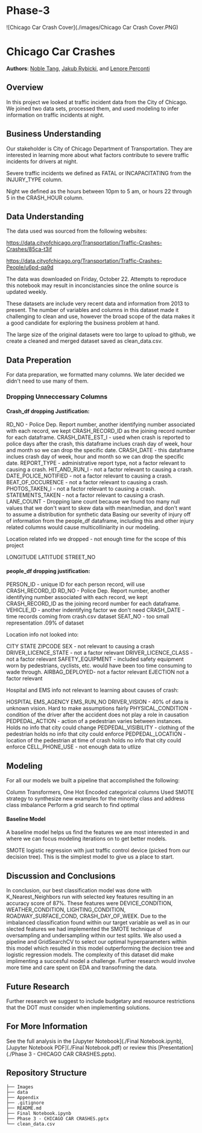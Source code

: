 # Phase-3

![Chicago Car Crash Cover](./images/Chicago Car Crash Cover.PNG)


# Chicago Car Crashes

**Authors**: [Noble Tang](mailto:NobleTang@gmail.com), 
            [Jakub Rybicki](mailto:jakubry92b@gmail.com), and 
            [Lenore Perconti](mailto:Lenorephotography@gmail.com)
 
## Overview

In this project we looked at traffic incident data from the City of Chicago. We joined two data sets, processed them, and used modeling to infer information on traffic incidents at night.

## Business Understanding

Our stakeholder is City of Chicago Department of Transportation. They are interested in learning more about what factors contribute to severe traffic incidents for drivers at night.

Severe traffic incidents we defined as FATAL or INCAPACITATING from the INJURY_TYPE column.

Night we defined as the hours between 10pm to 5 am, or hours 22 through 5 in the CRASH_HOUR column.

## Data Understanding

The data used was sourced from the following websites:

https://data.cityofchicago.org/Transportation/Traffic-Crashes-Crashes/85ca-t3if

https://data.cityofchicago.org/Transportation/Traffic-Crashes-People/u6pd-qa9d

The data was downloaded on Friday, October 22. Attempts to reproduce this notebook may result in inconcistancies since the online source is updated weekly.

These datasets are include very recent data and information from 2013 to present. The number of variables and columns in this dataset made it challenging to clean and use, however the broad scope of the data makes it a good candidate for exploring the business problem at hand.

The large size of the original datasets were too large to upload to github, we create a cleaned and merged dataset saved as clean_data.csv.

## Data Preperation

For data preparation, we formatted many columns. We later decided we didn't need to use many of them.

### Dropping Unneccessary Columns

#### Crash_df dropping Justification:

RD_NO - Police Dep. Report number, another identifying number associated with each record, we kept CRASH_RECORD_ID as the joining record number for each dataframe.
CRASH_DATE_EST_I - used when crash is reported to police days after the crash, this dataframe inclues crash day of week, hour and month so we can drop the specific date.
CRASH_DATE - this dataframe inclues crash day of week, hour and month so we can drop the specific date.
REPORT_TYPE - administrative report type, not a factor relevant to causing a crash.
HIT_AND_RUN_I - not a factor relevant to causing a crash.
DATE_POLICE_NOTIFIED - not a factor relevant to causing a crash.
BEAT_OF_OCCURENCE - not a factor relevant to causing a crash.
PHOTOS_TAKEN_I - not a factor relevant to causing a crash.
STATEMENTS_TAKEN - not a factor relevant to causing a crash.
LANE_COUNT - Dropping lane count because we found too many null values that we don't want to skew data with mean/median, and don't want to assume a distribution for synthetic data
Basing our severity of injury off of information from the people_df dataframe, including this and other injury related columns would cause multicolliniarity in our modeling.

Location related info we dropped - not enough time for the scope of this project

LONGITUDE
LATITUDE
STREET_NO

#### people_df dropping justification:

PERSON_ID - unique ID for each person record, will use CRASH_RECORD_ID
RD_NO - Police Dep. Report number, another identifying number associated with each record, we kept CRASH_RECORD_ID as the joining record number for each dataframe.
VEHICLE_ID - another indentifying factor we don't need
CRASH_DATE - time records coming from crash.csv dataset
SEAT_NO - too small representation .09% of dataset

Location info not looked into:

CITY
STATE
ZIPCODE
SEX - not relevant to causing a crash
DRIVER_LICENCE_STATE - not a factor relevant
DRIVER_LICENCE_CLASS - not a factor relevant
SAFETY_EQUIPMENT - included safety equipment worn by pedestrians, cyclists, etc. would have been too time consuming to wade through.
AIRBAG_DEPLOYED- not a factor relevant
EJECTION not a factor relevant

Hospital and EMS info not relevant to learning about causes of crash:

HOSPITAL
EMS_AGENCY
EMS_RUN_NO
DRIVER_VISION - 40% of data is unknown vision. Hard to make assumptions fairly
PHYSICAL_CONDITION - condition of the driver after the accident does not play a role in causation
PEDPEDAL_ACTION - action of a pedestrian varies between instances. Holds no info that city could change
PEDPEDAL_VISIBILITY - clothing of the pedestrian holds no info that city could enforce
PEDPEDAL_LOCATION - location of the pedestrian at time of crash holds no info that city could enforce
CELL_PHONE_USE - not enough data to utlize

## Modeling

For all our models we built a pipeline that accomplished the following:

Column Transformers, One Hot Encoded categorical columns
Used SMOTE strategy to synthesize new examples for the minority class and address class imbalance
Perform a grid search to find optimal

#### Baseline Model

A baseline model helps us find the features we are most interested in and where we can focus modeling iterations on to get better models.

SMOTE logistic regression with just traffic control device (picked from our decision tree). This is the simplest model to give us a place to start.

## Discussion and Conclusions

In conclusion, our best classification model was done with K_Nearest_Neighbors run with selected key features resulting in an accuracy score of 87%. These features were DEVICE_CONDITION, WEATHER_CONDITION, LIGHTING_CONDITION, ROADWAY_SURFACE_COND, CRASH_DAY_OF_WEEK.
Due to the imbalanced classification found within our target variable as well as in our slected features we had implemented the SMOTE technique of oversampling and undersampling within our test splits. We also used a pipeline and GridSearchCV to select our optimal hyperparameters within this model which resulted in this model outperforming the decision tree and logistic regression models.
The complexity of this dataset did make implimenting a succesful model a challenge. Further research would involve more time and care spent on EDA and transofrming the data.


## Future Research

Further research we suggest to include budgetary and resource restrictions that the DOT must consider when implementing solutions.

## For More Information

See the full analysis in the [Jupyter Notebook](./Final Notebook.ipynb), [Jupyter Notebook PDF](./Final Notebook.pdf) or review this [Presentation](./Phase 3 - CHICAGO CAR CRASHES.pptx).

## Repository Structure

```
├── Images
├── data
├── Appendix
├── .gitignore
├── README.md
├── Final Notebook.ipynb
├── Phase 3 - CHICAGO CAR CRASHES.pptx
└── clean_data.csv
